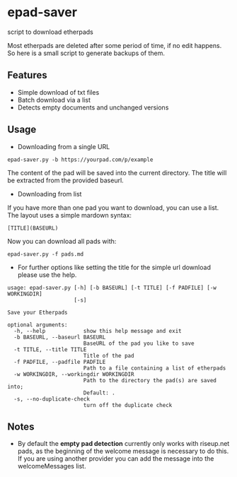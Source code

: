 # epad-saver
script to download etherpads

Most etherpads are deleted after some period of time, if no edit happens. So here is a small script to generate backups of them.

## Features

* Simple download of txt files
* Batch download via a list
* Detects empty documents and unchanged versions

## Usage

* Downloading from a single URL

```
epad-saver.py -b https://yourpad.com/p/example
```
The content of the pad will be saved into the current directory. The title will be extracted from the provided baseurl.

* Downloading from list

If you have more than one pad you want to download, you can use a list. The layout uses a simple mardown syntax:

```
[TITLE](BASEURL)
```

Now you can download all pads with:
```
epad-saver.py -f pads.md
```

* For further options like setting the title for the simple url download please use the help.

```
usage: epad-saver.py [-h] [-b BASEURL] [-t TITLE] [-f PADFILE] [-w WORKINGDIR]
                     [-s]

Save your Etherpads

optional arguments:
  -h, --help            show this help message and exit
  -b BASEURL, --baseurl BASEURL
                        BaseURL of the pad you like to save
  -t TITLE, --title TITLE
                        Title of the pad
  -f PADFILE, --padfile PADFILE
                        Path to a file containing a list of etherpads
  -w WORKINGDIR, --workingdir WORKINGDIR
                        Path to the directory the pad(s) are saved into;
                        Default: .
  -s, --no-duplicate-check
                        turn off the duplicate check
```

## Notes

* By default the **empty pad detection** currently only works with riseup.net pads, as the beginning of the welcome message is necessary to do this. If you are using another provider you can add the message into the welcomeMessages list.
